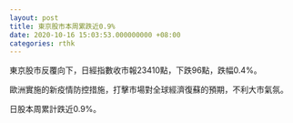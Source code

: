 ```yaml
---
layout: post
title: 東京股市本周累跌近0.9%
date: 2020-10-16 15:03:53.000000000 +08:00
categories: rthk
---
```


東京股市反覆向下，日經指數收市報23410點，下跌96點，跌幅0.4%。

歐洲實施的新疫情防控措施，打擊市場對全球經濟復蘇的預期，不利大市氣氛。

日股本周累計跌近0.9%。
